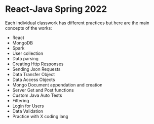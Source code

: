 # React-Java Spring 2022

Each individual classwork has different practices but here are the main concepts of the works:
- React
- MongoDB
- Spark
- User collection
- Data parsing
- Creating Http Responses
- Sending Json Requests
- Data Transfer Object
- Data Access Objects
- Mongo Document appendation and creation
- Server Get and Post functions
- Custom Java Auto Tests
- Filtering
- Login for Users
- Data Validation
- Practice with X coding lang
  

